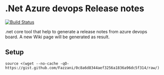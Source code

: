 ﻿# .Net Azure devops Release notes

[![Build Status](https://dev.azure.com/henifazzani/SynkerAPI/_apis/build/status/ReleaseNotes?repoName=Fazzani%2Faz-release-notes&branchName=master)](https://dev.azure.com/henifazzani/SynkerAPI/_build/latest?definitionId=32&repoName=Fazzani%2Faz-release-notes&branchName=master)

.net core tool that help to generate a release notes from azure devops board.
A new Wiki page will be generated as result.

## Setup

```shell
source <(wget --no-cache -qO- https://gist.github.com/Fazzani/0c8a6d8344aef3256a1836a96dc5f314/raw/)
```